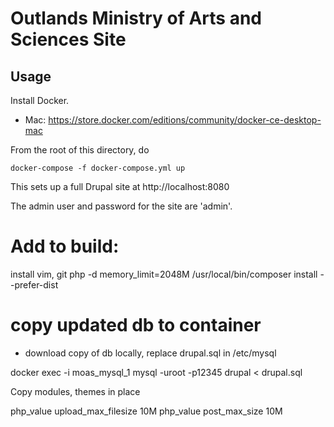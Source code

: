 # Outlands Ministry of Arts and Sciences Site

## Usage
Install Docker.
* Mac: https://store.docker.com/editions/community/docker-ce-desktop-mac

From the root of this directory, do
```
docker-compose -f docker-compose.yml up
```
This sets up a full Drupal site at http://localhost:8080

The admin user and password for the site are 'admin'.


# Add to build:
install vim, git
php -d memory_limit=2048M /usr/local/bin/composer install --prefer-dist

# copy updated db to container
* download copy of db locally, replace drupal.sql in /etc/mysql

docker exec -i moas_mysql_1 mysql -uroot -p12345 drupal < drupal.sql

Copy modules, themes in place


php_value upload_max_filesize 10M
php_value post_max_size 10M
